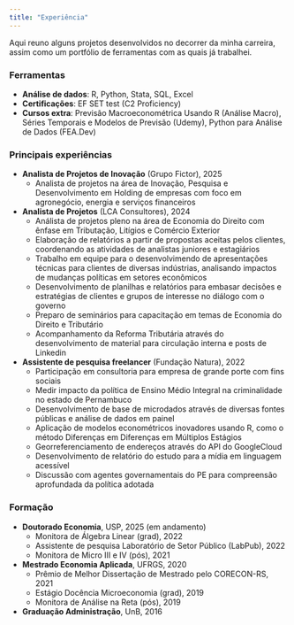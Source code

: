 ```yaml
---
title: "Experiência"
---
```



Aqui reuno alguns projetos desenvolvidos no decorrer da minha carreira, assim como um portfólio de ferramentas com as quais já trabalhei.

### Ferramentas
- **Análise de dados**: R, Python, Stata, SQL, Excel
- **Certificações**: EF SET test (C2 Proficiency)
- **Cursos extra**: Previsão Macroeconométrica Usando R (Análise Macro), Séries Temporais e Modelos de Previsão (Udemy), Python para Análise de Dados (FEA.Dev)

### Principais experiências
- **Analista de Projetos de Inovação** (Grupo Fictor), 2025
    - Analista de projetos na área de Inovação, Pesquisa e Desenvolvimento em Holding de empresas com foco em agronegócio, energia e serviços financeiros
- **Analista de Projetos** (LCA Consultores), 2024
    - Análista de projetos pleno na área de Economia do Direito com ênfase em Tributação, Litígios e Comércio Exterior
    - Elaboração de relatórios a partir de propostas aceitas pelos clientes, coordenando as atividades de analistas juniores e estagiários
    - Trabalho em equipe para o desenvolvimendo de apresentações técnicas para clientes de diversas indústrias, analisando impactos de mudanças políticas em setores econômicos
    - Desenvolvimento de planilhas e relatórios para embasar decisões e estratégias de clientes e grupos de interesse no diálogo com o governo
    - Preparo de seminários para capacitação em temas de Economia do Direito e Tributário
    - Acompanhamento da Reforma Tributária através do desenvolvimento de material para circulação interna e posts de Linkedin
- **Assistente de pesquisa freelancer** (Fundação Natura), 2022
    - Participação em consultoria para empresa de grande porte com fins sociais
    - Medir impacto da política de Ensino Médio Integral na criminalidade no estado de Pernambuco
    - Desenvolvimento de base de microdados através de diversas fontes públicas e análise de dados em painel
    - Aplicação de modelos econométricos inovadores usando R, como o método Diferenças em Diferenças em Múltiplos Estágios
    - Georreferenciamento de endereços através do API do GoogleCloud
    - Desenvolvimento de relatório do estudo para a mídia em linguagem acessível
    - Discussão com agentes governamentais do PE para compreensão aprofundada da política adotada 

### Formação
- **Doutorado Economia**, USP, 2025 (em andamento)
    - Monitora de Álgebra Linear (grad), 2022
    - Assistente de pesquisa Laboratório de Setor Público (LabPub), 2022
    - Monitora de Micro III e IV (pós), 2021
- **Mestrado Economia Aplicada**, UFRGS, 2020
    - Prêmio de Melhor Dissertação de Mestrado pelo CORECON-RS, 2021
    - Estágio Docência Microeconomia (grad), 2019
    - Monitora de Análise na Reta (pós), 2019
- **Graduação Administração**, UnB, 2016

